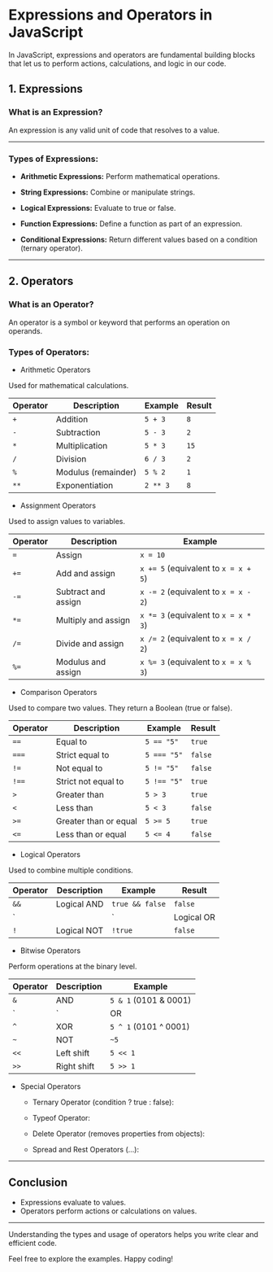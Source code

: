# Expressions and Operators in JavaScript

In JavaScript, expressions and operators are fundamental building blocks that let us to perform actions, calculations, and logic in our code.

## 1. Expressions 

### What is an Expression?

An expression is any valid unit of code that resolves to a value.

---

### Types of Expressions:

- **Arithmetic Expressions:** Perform mathematical operations.

- **String Expressions:** Combine or manipulate strings.

- **Logical Expressions:** Evaluate to true or false.

- **Function Expressions:** Define a function as part of an expression.

- **Conditional Expressions:** Return different values based on a condition (ternary operator).

---

## 2. Operators

### What is an Operator?

An operator is a symbol or keyword that performs an operation on operands.

### Types of Operators:

-  Arithmetic Operators

Used for mathematical calculations.

| **Operator** | **Description**          | **Example** | **Result** |
|--------------|--------------------------|-------------|------------|
| `+`          | Addition                 | `5 + 3`     | `8`        |
| `-`          | Subtraction              | `5 - 3`     | `2`        |
| `*`          | Multiplication           | `5 * 3`     | `15`       |
| `/`          | Division                 | `6 / 3`     | `2`        |
| `%`          | Modulus (remainder)      | `5 % 2`     | `1`        |
| `**`         | Exponentiation           | `2 ** 3`    | `8`        |

- Assignment Operators
   
Used to assign values to variables.

| **Operator** |   **Description**       | **Example**                          |
|--------------|-------------------------|--------------------------------------|
| `=`          | Assign                  | `x = 10`                             |
| `+=`         | Add and assign          | `x += 5` (equivalent to `x = x + 5`) |
| `-=`         | Subtract and assign     | `x -= 2` (equivalent to `x = x - 2`) |
| `*=`         | Multiply and assign     | `x *= 3` (equivalent to `x = x * 3`) |
| `/=`         | Divide and assign       | `x /= 2` (equivalent to `x = x / 2`) |
| `%=`         | Modulus and assign      | `x %= 3` (equivalent to `x = x % 3`) |

- Comparison Operators
   
Used to compare two values. They return a Boolean (true or false).

| **Operator** | **Description**         | **Example**    | **Result** |
|--------------|-------------------------|----------------|------------|
| `==`         | Equal to                | `5 == "5"`     | `true`     |
| `===`        | Strict equal to         | `5 === "5"`    | `false`    |
| `!=`         | Not equal to            | `5 != "5"`     | `false`    |
| `!==`        | Strict not equal to     | `5 !== "5"`    | `true`     |
| `>`          | Greater than            | `5 > 3`        | `true`     |
| `<`          | Less than               | `5 < 3`        | `false`    |
| `>=`         | Greater than or equal   | `5 >= 5`       | `true`     |
| `<=`         | Less than or equal      | `5 <= 4`       | `false`    |

- Logical Operators
   
Used to combine multiple conditions.

| **Operator** | **Description** | **Example**      | **Result** |
|--------------|-----------------|------------------|------------|
| `&&`         | Logical AND     | `true && false`  | `false`    |
| `||`         | Logical OR      | `true || false`  | `true`     |
| `!`          | Logical NOT     | `!true`          | `false`    |

- Bitwise Operators
   
Perform operations at the binary level.

| **Operator** | **Description** | **Example**           |
|--------------|-----------------|---------------------- |
| `&`          | AND             | `5 & 1` (0101 & 0001) |
| `|`          | OR              | `5 | 1` (0101 | 0001) |
| `^`          | XOR             | `5 ^ 1` (0101 ^ 0001) |
| `~`          | NOT             | `~5`                  |
| `<<`         | Left shift      | `5 << 1`              |
| `>>`         | Right shift     | `5 >> 1`              |

- Special Operators
   
   - Ternary Operator (condition ? true : false):

   - Typeof Operator:

   - Delete Operator (removes properties from objects):

   - Spread and Rest Operators (...):

---

## Conclusion

- Expressions evaluate to values.
- Operators perform actions or calculations on values.

---

Understanding the types and usage of operators helps you write clear and efficient code.

Feel free to explore the examples. Happy coding!
